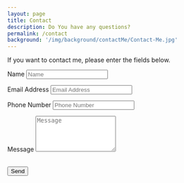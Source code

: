 ```yaml
---
layout: page
title: Contact
description: Do You have any questions? 
permalink: /contact
background: '/img/background/contactMe/Contact-Me.jpg'
---
```


If you want to contact me, please enter the fields below.


<form id="formaction" method="POST">
  <div class="control-group">
    <div class="form-group floating-label-form-group controls">
      <label>Name</label>
      <input type="text" name="Name" class="form-control" placeholder="Name" id="name">
      <p class="help-block text-danger"></p>
    </div>
  </div>
  <div class="control-group">
    <div class="form-group floating-label-form-group controls">
      <label>Email Address</label>
      <input type="email" name="Email" class="form-control" placeholder="Email Address" id="email" required data-validation-required-message="Please enter your email address.">
      <p class="help-block text-danger"></p>
    </div>
  </div>
  <div class="control-group">
    <div class="form-group floating-label-form-group controls">
      <label>Phone Number</label>
      <input type="tel" name="Phone Number" class="form-control" placeholder="Phone Number" id="email">
      <p class="help-block text-danger"></p>
    </div>
  </div>
  <div class="control-group">
    <div class="form-group floating-label-form-group controls">
      <label>Message</label>
      <textarea name="Message" rows="5" class="form-control" placeholder="Message" id="message" required data-validation-required-message="Please enter a message."></textarea>
      <p class="help-block text-danger"></p>
    </div>
  </div>
  <br>
  <div id="success"></div>
  <div class="form-group">
    <button type="submit" class="btn btn-primary" id="sendMessageButton">Send</button>
  </div>
  <input type="hidden" name="_next" value="//mywebsite.com/thanks.html" />
</form>

<script>
    var contactform =  document.getElementById('formaction');
	contactform.setAttribute('action', '//formspree.io/' + 'bartekstep' + '@' + 'gmail' + '.' + 'com');
</script>
